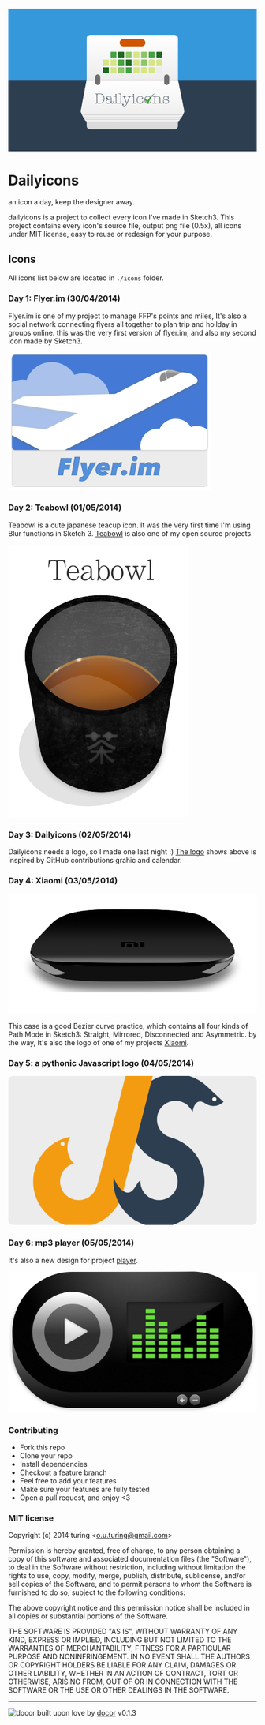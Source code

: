 ![Dailyicons](./icons/dailyicons/dailyicons.png)

# Dailyicons

an icon a day, keep the designer away.

dailyicons is a project to collect every icon I've made in Sketch3. This project contains every icon's source file, output png file (0.5x), all icons under MIT license, easy to reuse or redesign for your purpose.

## Icons

All icons list below are located in `./icons` folder.

### Day 1: Flyer.im (30/04/2014)

Flyer.im is one of my project to manage FFP's points and miles, It's also a social network connecting flyers all together to plan trip and hoilday in groups online. this was the very first version of flyer.im, and also my second icon made by Sketch3.

![Flyer.im](./icons/flyer.im/flyer.im.png)

### Day 2: Teabowl (01/05/2014)

Teabowl is a cute japanese teacup icon. It was the very first time I'm using Blur functions in Sketch 3. [Teabowl](https://github.com/turingou/teabowl) is also one of my open source projects.

![Teabowl](./icons/teabowl/teabowl.png)

### Day 3: Dailyicons (02/05/2014)

Dailyicons needs a logo, so I made one last night :) [The logo](#dailyicons) shows above is inspired by GitHub contributions grahic and calendar.

### Day 4: Xiaomi (03/05/2014)

![Xiaomi](./icons/xiaomi/xiaomi.png)

This case is a good Bézier curve practice, which contains all four kinds of Path Mode in Sketch3: Straight, Mirrored, Disconnected and Asymmetric. by the way, It's also the logo of one of my projects [Xiaomi](https://github.com/turingou/xiaomi).

### Day 5: a pythonic Javascript logo (04/05/2014)

![JS](./icons/js/js.png)

### Day 6: mp3 player (05/05/2014)

It's also a new design for project [player](https://github.com/turingou/player).

![player](./icons/player/player.png)

### Contributing
- Fork this repo
- Clone your repo
- Install dependencies
- Checkout a feature branch
- Feel free to add your features
- Make sure your features are fully tested
- Open a pull request, and enjoy <3

### MIT license
Copyright (c) 2014 turing &lt;o.u.turing@gmail.com&gt;

Permission is hereby granted, free of charge, to any person obtaining a copy
of this software and associated documentation files (the &quot;Software&quot;), to deal
in the Software without restriction, including without limitation the rights
to use, copy, modify, merge, publish, distribute, sublicense, and/or sell
copies of the Software, and to permit persons to whom the Software is
furnished to do so, subject to the following conditions:

The above copyright notice and this permission notice shall be included in
all copies or substantial portions of the Software.

THE SOFTWARE IS PROVIDED &quot;AS IS&quot;, WITHOUT WARRANTY OF ANY KIND, EXPRESS OR
IMPLIED, INCLUDING BUT NOT LIMITED TO THE WARRANTIES OF MERCHANTABILITY,
FITNESS FOR A PARTICULAR PURPOSE AND NONINFRINGEMENT. IN NO EVENT SHALL THE
AUTHORS OR COPYRIGHT HOLDERS BE LIABLE FOR ANY CLAIM, DAMAGES OR OTHER
LIABILITY, WHETHER IN AN ACTION OF CONTRACT, TORT OR OTHERWISE, ARISING FROM,
OUT OF OR IN CONNECTION WITH THE SOFTWARE OR THE USE OR OTHER DEALINGS IN
THE SOFTWARE.

---
![docor](https://cdn1.iconfinder.com/data/icons/windows8_icons_iconpharm/26/doctor.png)
built upon love by [docor](https://github.com/turingou/docor.git) v0.1.3